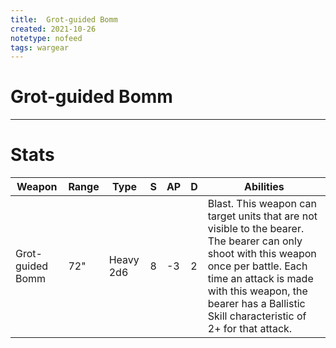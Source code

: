 ```yaml
---
title:  Grot-guided Bomm
created: 2021-10-26
notetype: nofeed
tags: wargear
---
```


# Grot-guided Bomm

---

# Stats

| Weapon           | Range | Type      | S   | AP  | D   | Abilities                                                                                                                                                                                                                                                |
| ---------------- | ----- | --------- | --- | --- | --- | -------------------------------------------------------------------------------------------------------------------------------------------------------------------------------------------------------------------------------------------------------- |
| Grot-guided Bomm | 72"   | Heavy 2d6 | 8   | -3  | 2   | Blast. This weapon can target units that are not visible to the bearer. The bearer can only shoot with this weapon once per battle. Each time an attack is made with this weapon, the bearer has a Ballistic Skill characteristic of 2+ for that attack. | 
